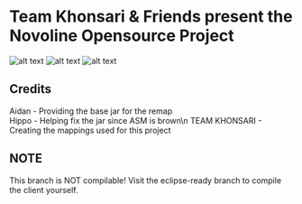 # Team Khonsari & Friends present the Novoline Opensource Project
![alt text](https://cdn.discordapp.com/attachments/826624228458496010/907852691676491776/unknown.png)
![alt text](https://cdn.discordapp.com/attachments/884669714654187570/912818948007952414/Screen_Shot_2021-11-23_at_1.png)
![alt text](https://cdn.discordapp.com/attachments/911356846458150973/913585114036973658/unknown.png)

## Credits
Aidan - Providing the base jar for the remap\
Hippo - Helping fix the jar since ASM is brown\n
TEAM KHONSARI - Creating the mappings used for this project

## NOTE
This branch is NOT compilable! Visit the eclipse-ready branch to compile the client yourself.
